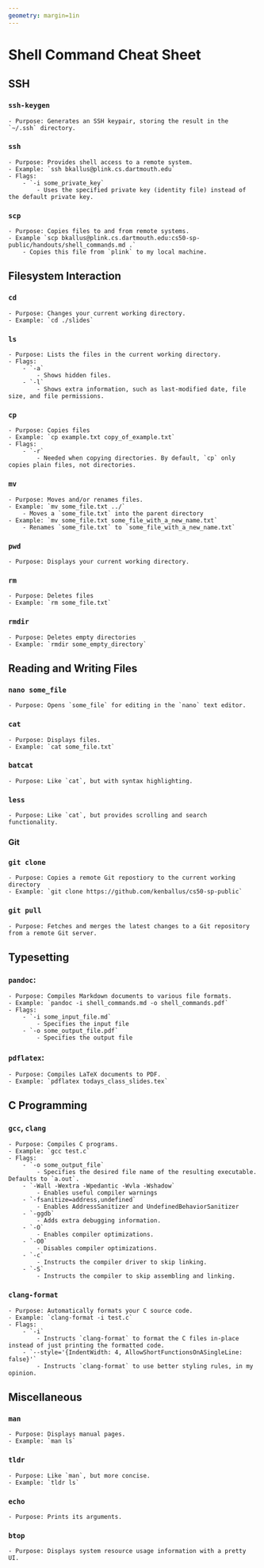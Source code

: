 ```yaml
---
geometry: margin=1in
---
```


# Shell Command Cheat Sheet

## SSH

### `ssh-keygen`
    - Purpose: Generates an SSH keypair, storing the result in the `~/.ssh` directory.
### `ssh`
    - Purpose: Provides shell access to a remote system.
    - Example: `ssh bkallus@plink.cs.dartmouth.edu`
    - Flags:
        - `-i some_private_key`
            - Uses the specified private key (identity file) instead of the default private key.
### `scp`
    - Purpose: Copies files to and from remote systems.
    - Example `scp bkallus@plink.cs.dartmouth.edu:cs50-sp-public/handouts/shell_commands.md .`
        - Copies this file from `plink` to my local machine.

## Filesystem Interaction

### `cd`
    - Purpose: Changes your current working directory.
    - Example: `cd ./slides`
### `ls`
    - Purpose: Lists the files in the current working directory.
    - Flags:
        - `-a`
            - Shows hidden files.
        - `-l`
            - Shows extra information, such as last-modified date, file size, and file permissions.
### `cp`
    - Purpose: Copies files
    - Example: `cp example.txt copy_of_example.txt`
    - Flags:
        - `-r`
            - Needed when copying directories. By default, `cp` only copies plain files, not directories.
### `mv`
    - Purpose: Moves and/or renames files.
    - Example: `mv some_file.txt ../`
        - Moves a `some_file.txt` into the parent directory
    - Example: `mv some_file.txt some_file_with_a_new_name.txt`
        - Renames `some_file.txt` to `some_file_with_a_new_name.txt`
### `pwd`
    - Purpose: Displays your current working directory.
### `rm`
    - Purpose: Deletes files
    - Example: `rm some_file.txt`
### `rmdir`
    - Purpose: Deletes empty directories
    - Example: `rmdir some_empty_directory`

## Reading and Writing Files

### `nano some_file`
    - Purpose: Opens `some_file` for editing in the `nano` text editor.
### `cat`
    - Purpose: Displays files.
    - Example: `cat some_file.txt`
### `batcat`
    - Purpose: Like `cat`, but with syntax highlighting.
### `less`
    - Purpose: Like `cat`, but provides scrolling and search functionality.

### Git

### `git clone`
    - Purpose: Copies a remote Git repostiory to the current working directory
    - Example: `git clone https://github.com/kenballus/cs50-sp-public`
### `git pull`
    - Purpose: Fetches and merges the latest changes to a Git repository from a remote Git server.

## Typesetting

### `pandoc`:
    - Purpose: Compiles Markdown documents to various file formats.
    - Example: `pandoc -i shell_commands.md -o shell_commands.pdf`
    - Flags:
        - `-i some_input_file.md`
            - Specifies the input file
        - `-o some_output_file.pdf`
            - Specifies the output file
### `pdflatex`:
    - Purpose: Compiles LaTeX documents to PDF.
    - Example: `pdflatex todays_class_slides.tex`

## C Programming

### `gcc`, `clang`
    - Purpose: Compiles C programs.
    - Example: `gcc test.c`
    - Flags:
        - `-o some_output_file`
            - Specifies the desired file name of the resulting executable. Defaults to `a.out`.
        - `-Wall -Wextra -Wpedantic -Wvla -Wshadow`
            - Enables useful compiler warnings
        - `-fsanitize=address,undefined`
            - Enables AddressSanitizer and UndefinedBehaviorSanitizer
        - `-ggdb`
            - Adds extra debugging information.
        - `-O`
            - Enables compiler optimizations.
        - `-O0`
            - Disables compiler optimizations.
        - `-c`
            - Instructs the compiler driver to skip linking.
        - `-S`
            - Instructs the compiler to skip assembling and linking.
### `clang-format`
    - Purpose: Automatically formats your C source code.
    - Example: `clang-format -i test.c`
    - Flags:
        - `-i`
            - Instructs `clang-format` to format the C files in-place instead of just printing the formatted code.
        - `--style='{IndentWidth: 4, AllowShortFunctionsOnASingleLine: false}'`
            - Instructs `clang-format` to use better styling rules, in my opinion.

## Miscellaneous

### `man`
    - Purpose: Displays manual pages.
    - Example: `man ls`
### `tldr`
    - Purpose: Like `man`, but more concise.
    - Example: `tldr ls`
### `echo`
    - Purpose: Prints its arguments.
### `btop`
    - Purpose: Displays system resource usage information with a pretty UI.
